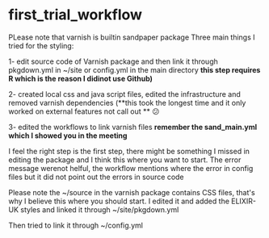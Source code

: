 # first_trial_workflow

PLease note that varnish is builtin sandpaper package
Three main things I tried for the styling:


1- edit source code of Varnish package and then link it through pkgdown.yml in ~/site or config.yml in the main directory **this step requires R which is the reason I didinot use Github)**


2- created local css and java script files, edited the infrastructure and removed varnish dependencies (**this took the longest time and it only worked on external features not call out **  :confused:

3- edited the workflows to link varnish files **remember the sand_main.yml which I showed you in the meeting**


I feel the right step is the first step, there might be something I missed in editing the package and I think this where you want to start. The error message werenot helful, the workflow mentions where the  error in config files but it did not point out the errors in source code

Please note the ~/source in the varnish package contains CSS files, that's why I believe this where you should start. I edited it and added the ELIXIR-UK styles and linked it through ~/site/pkgdown.yml

Then tried to link it through ~/config.yml
